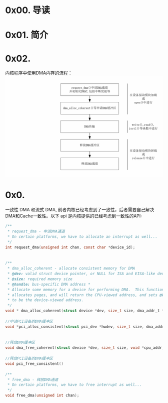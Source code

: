 # 0x00. 导读

# 0x01. 简介

# 0x02.

内核程序中使用DMA内存的流程：
![Alt text](../../../pic/linux/device/DMA.png)

# 0x0.

一致性 DMA 和流式 DMA, 前者内核已经考虑到了一致性，后者需要自己解决DMA和Cache一致性。以下 api 是内核提供的已经考虑到一致性的API:

```c
/**
 * request_dma - 申请DMA通道
 * On certain platforms, we have to allocate an interrupt as well...
 */
int request_dma(unsigned int chan, const char *device_id);


/**
 * dma_alloc_coherent - allocate consistent memory for DMA
 * @dev: valid struct device pointer, or NULL for ISA and EISA-like devices
 * @size: required memory size
 * @handle: bus-specific DMA address *
 * Allocate some memory for a device for performing DMA.  This function
 * allocates pages, and will return the CPU-viewed address, and sets @handle
 * to be the device-viewed address.
 */
void * dma_alloc_coherent(struct device *dev, size_t size, dma_addr_t *dma_handle, gfp_t flag)

//申请PCI设备的DMA缓冲区
void *pci_alloc_consistent(struct pci_dev *hwdev, size_t size, dma_addr_t *dma_handle)


//释放DMA缓冲区
void dma_free_coherent(struct device *dev, size_t size, void *cpu_addr, dma_addr_t dma_handle )

//释放PCI设备的DMA缓冲区
void pci_free_consistent()

/**
 * free_dma - 释放DMA通道
 * On certain platforms, we have to free interrupt as well...
 */
void free_dma(unsigned int chan); 
```